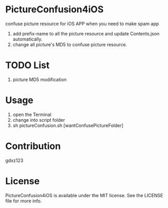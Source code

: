 # PictureConfusion4iOS
  confuse picture resource for iOS APP when you need to make spam app
  1. add prefix-name to all the picture resource and update Contents.json automatically.
  2. change all picture's MD5 to confuse picture resource.

# TODO List
  1. picture MD5 modification
  
# Usage
  1. open the Terminal
  2. change into script folder
  3. sh pictureConfusion.sh [wantConfusePictureFolder]

# Contribution
  gdxz123

# License
  PictureConfusion4iOS is available under the MIT license. See the LICENSE file for more info.
